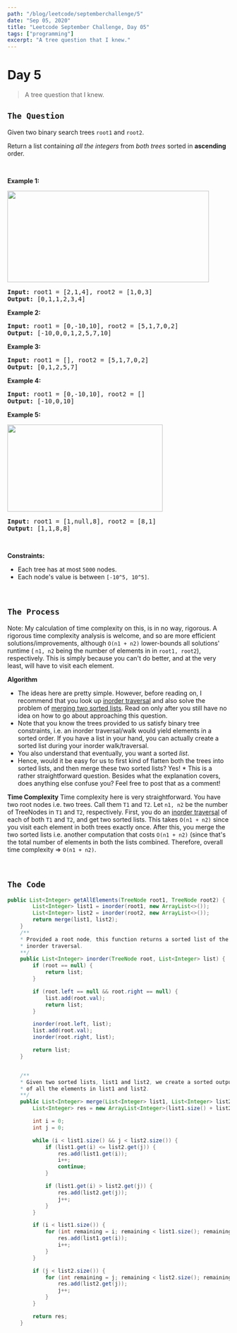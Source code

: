 ```yaml
---
path: "/blog/leetcode/septemberchallenge/5"
date: "Sep 05, 2020"
title: "Leetcode September Challenge, Day 05"
tags: ["programming"]
excerpt: "A tree question that I knew."
---
```


# Day 5

> A tree question that I knew.

## `The Question`

<div><p>Given two binary search trees <code>root1</code> and <code>root2</code>.</p>

<p>Return a list containing <em>all the integers</em> from <em>both trees</em> sorted in <strong>ascending</strong> order.</p>

<p>&nbsp;</p>
<p><strong>Example 1:</strong></p>
<img alt="" src="https://assets.leetcode.com/uploads/2019/12/18/q2-e1.png" style="width: 457px; height: 207px;">
<pre><strong>Input:</strong> root1 = [2,1,4], root2 = [1,0,3]
<strong>Output:</strong> [0,1,1,2,3,4]
</pre>

<p><strong>Example 2:</strong></p>

<pre><strong>Input:</strong> root1 = [0,-10,10], root2 = [5,1,7,0,2]
<strong>Output:</strong> [-10,0,0,1,2,5,7,10]
</pre>

<p><strong>Example 3:</strong></p>

<pre><strong>Input:</strong> root1 = [], root2 = [5,1,7,0,2]
<strong>Output:</strong> [0,1,2,5,7]
</pre>

<p><strong>Example 4:</strong></p>

<pre><strong>Input:</strong> root1 = [0,-10,10], root2 = []
<strong>Output:</strong> [-10,0,10]
</pre>

<p><strong>Example 5:</strong></p>
<img alt="" src="https://assets.leetcode.com/uploads/2019/12/18/q2-e5-.png" style="width: 352px; height: 197px;">
<pre><strong>Input:</strong> root1 = [1,null,8], root2 = [8,1]
<strong>Output:</strong> [1,1,8,8]
</pre>

<p>&nbsp;</p>
<p><strong>Constraints:</strong></p>

<ul>
	<li>Each tree has at most <code>5000</code> nodes.</li>
	<li>Each node's value is between <code>[-10^5, 10^5]</code>.</li>
</ul>
</div>

<br/>

## `The Process`

Note:
My calculation of time complexity on this, is in no way, rigorous. A rigorous time complexity analysis is welcome, and so are more efficient solutions/improvements, although `O(n1 + n2)` lower-bounds all solutions' runtime ( `n1, n2` being the number of elements in in `root1, root2`), respectively. This is simply because you can't do better, and at the very least, will have to visit each element.

**Algorithm**

- The ideas here are pretty simple. However, before reading on, I recommend that you look up [inorder traversal](https://www.google.com/search?q=inorder+traversal&rlz=1C5CHFA_enUS764US764&oq=inorder+tra&aqs=chrome.0.0l2j69i57j0l5.2063j1j9&sourceid=chrome&ie=UTF-8) and also solve the problem of [merging two sorted lists](https://www.google.com/search?rlz=1C5CHFA_enUS764US764&sxsrf=ALeKk01B7hssUh8W9Br5FG2QkwW0n47fMg%3A1599363953911&ei=cVtUX4yeN4qlytMPgcCBuAs&q=merge+two+sorted+lists&oq=merge&gs_lcp=CgZwc3ktYWIQAxgAMgQIIxAnMgQIIxAnMgcIABCxAxBDMgQIABBDMgQIABBDMgIIADIECAAQQzIECAAQQzIFCAAQsQMyBQguELEDOgQIABBHOggILhCxAxCDAToLCC4QsQMQxwEQowI6CAguEMcBEKMCUOC2Dljiug5gusMOaABwAXgAgAFUiAGBA5IBATWYAQCgAQGqAQdnd3Mtd2l6wAEB&sclient=psy-ab). Read on only after you still have no idea on how to go about approaching this question.
- Note that you know the trees provided to us satisfy binary tree constraints, i.e. an inorder traversal/walk would yield elements in a sorted order. If you have a list in your hand, you can actually create a sorted list during your inorder walk/traversal.
- You also understand that eventually, you want a sorted _list_.
- Hence, would it be easy for us to first kind of flatten both the trees into sorted lists, and then merge these two sorted lists? Yes! \* This is a rather straightforward question. Besides what the explanation covers, does anything else confuse you? Feel free to post that as a comment!

**Time Complexity**
Time complexity here is very straightforward. You have two root nodes i.e. two trees. Call them `T1` and `T2`. Let `n1, n2` be the number of TreeNodes in `T1` and `T2`, respectively. First, you do an [inorder traversal](https://www.google.com/search?q=inorder+traversal&rlz=1C5CHFA_enUS764US764&oq=inorder+tra&aqs=chrome.0.0l2j69i57j0l5.2063j1j9&sourceid=chrome&ie=UTF-8) of each of both `T1` and `T2`, and get two sorted lists. This takes `O(n1 + n2)` since you visit each element in both trees exactly once. After this, you merge the two sorted lists i.e. another computation that costs `O(n1 + n2)` (since that's the total number of elements in both the lists combined. Therefore, overall time complexity => `O(n1 + n2)`.

<br/>

## `The Code`

```java
public List<Integer> getAllElements(TreeNode root1, TreeNode root2) {
        List<Integer> list1 = inorder(root1, new ArrayList<>());
        List<Integer> list2 = inorder(root2, new ArrayList<>());
        return merge(list1, list2);
    }
    /**
    * Provided a root node, this function returns a sorted list of the tree's elements using
    * inorder traversal.
    **/
    public List<Integer> inorder(TreeNode root, List<Integer> list) {
        if (root == null) {
            return list;
        }

        if (root.left == null && root.right == null) {
            list.add(root.val);
            return list;
        }

        inorder(root.left, list);
        list.add(root.val);
        inorder(root.right, list);

        return list;
    }


    /**
    * Given two sorted lists, list1 and list2, we create a sorted output list that is a union
    * of all the elements in list1 and list2.
    **/
    public List<Integer> merge(List<Integer> list1, List<Integer> list2) {
        List<Integer> res = new ArrayList<Integer>(list1.size() + list2.size());

        int i = 0;
        int j = 0;

        while (i < list1.size() && j < list2.size()) {
            if (list1.get(i) <= list2.get(j)) {
                res.add(list1.get(i));
                i++;
                continue;
            }

            if (list1.get(i) > list2.get(j)) {
                res.add(list2.get(j));
                j++;
            }
        }

        if (i < list1.size()) {
            for (int remaining = i; remaining < list1.size(); remaining++) {
                res.add(list1.get(i));
                i++;
            }
        }

        if (j < list2.size()) {
            for (int remaining = j; remaining < list2.size(); remaining++) {
                res.add(list2.get(j));
                j++;
            }
        }

        return res;
    }
```
